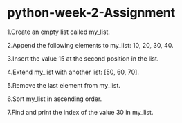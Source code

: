 # python-week-2-Assignment

1.Create an empty list called my_list.

2.Append the following elements to my_list: 10, 20, 30, 40.

3.Insert the value 15 at the second position in the list.

4.Extend my_list with another list: [50, 60, 70].

5.Remove the last element from my_list.

6.Sort my_list in ascending order.

7.Find and print the index of the value 30 in my_list.
